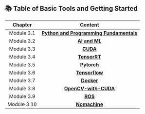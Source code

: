## 📚 Table of Basic Tools and Getting Started
| **Chapter** |                         **Content**                          |
| :---------: | :----------------------------------------------------------: |
| Module 3.1  | **[Python and Programming Fundamentals](./3.1-Python-and-Programming-Fundamentals/README.md)** |
| Module 3.2  |          **[AI and ML](./3.2-AI-and-ML/README.md)**          |
| Module 3.3  |               **[CUDA](./3.4-CUDA/README.md)**               |
| Module 3.4  |           **[TensorRT](./3.5-TensorRT/README.md)**           |
| Module 3.5  |            **[Pytorch](./3.5-Pytorch/README.md)**            |
| Module 3.6  |         **[Tensorflow](./3.6-Tensorflow/README.md)**         |
| Module 3.7  |             **[Docker](./3.6-Docker/README.md)**             |
| Module 3.8  |   **[OpenCV-with-CUDA](./3.8-OpenCV-with-CUDA/README.md)**   |
| Module 3.9  |                **[ROS](./3.7-ROS/README.md)**                |
| Module 3.10 |         **[Nomachine](./3.10-Nomachine/README.md)**          |

